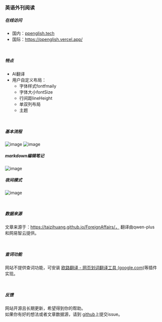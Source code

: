 ### 英语外刊阅读

##### 在线访问  
- 国内：[ppenglish.tech](https://www.ppenglish.tech/) 
- 国际：https://ppenglish.vercel.app/

<br>

##### 特点

- AI翻译
- 用户自定义布局：
  - 字体样式fontfmaily
  - 字体大小fontSize
  - 行间距lineHeight
  - 单双列布局
  - 主题

<br>

##### 基本流程
![image](https://github.com/weiguic2w/bubble/assets/124777699/983d9713-2a1b-4ae7-b1d1-9d93d2c63451)
![image](https://github.com/weiguic2w/bubble/assets/124777699/1f8392cb-a378-4a2e-98eb-6a5956285c74)



##### markdown编辑笔记

![image](https://github.com/weiguic2w/bubble/assets/124777699/b2b709da-c3ab-40da-bd3e-da7a28a66769)


##### 夜间模式

![image](https://github.com/weiguic2w/bubble/assets/124777699/f55c492b-7945-473b-aaa4-d9dd972578ad)


<br>

##### 数据来源

文章来源于：https://taizihuang.github.io/ForeignAffairs/， 翻译由qwen-plus和网易智云提供。

<br>

##### 查词功能

网站不提供查词功能，可安装 [欧路翻译 - 网页划词翻译工具 (google.com)](https://chromewebstore.google.com/detail/欧路翻译-网页划词翻译工具/djbfechcnkppbknmlhfcaoifgnicolin)等插件实现。

<br>

##### 反馈           
网站开源且长期更新，希望得到你的帮助。<br>
如果你有好的想法或者文章数据源，请到  [github](https://github.com/weiguic2w/bubble)上提交issue。  




